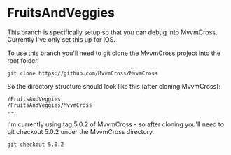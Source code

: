 # FruitsAndVeggies

This branch is specifically setup so that you can debug into MvvmCross. Currently I've only set this up for iOS.

To use this branch you'll need to git clone the MvvmCross project into the root folder. 

```
git clone https://github.com/MvvmCross/MvvmCross
```

So the directory structure should look like this (after cloning MvvmCross):

```
/FruitsAndVeggies
/FruitsAndVeggies/MvvmCross
...
```

I'm currently using tag 5.0.2 of MvvmCross - so after cloning you'll need to git checkout 5.0.2 under the MvvmCross directory.

```
git checkout 5.0.2
```

